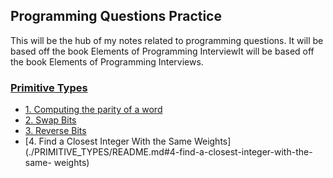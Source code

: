 ## Programming Questions Practice

This will be the hub of my notes related to programming questions.
It will be based off the book Elements of Programming InterviewIt will be
based off the book Elements of Programming Interviews.

### [Primitive Types](./PRIMITIVE_TYPES)
- [1. Computing the parity of a 
   word](./PRIMITIVE_TYPES/README.md#1-computing-the-parity-of-a-word)
- [2. Swap Bits](./PRIMITIVE_TYPES/README.md#2-swap-bits)
- [3. Reverse Bits](./PRIMITIVE_TYPES/README.md#3-reverse-bits)
- [4. Find a Closest Integer With the Same 
   Weights](./PRIMITIVE_TYPES/README.md#4-find-a-closest-integer-with-the-same-
   weights)

